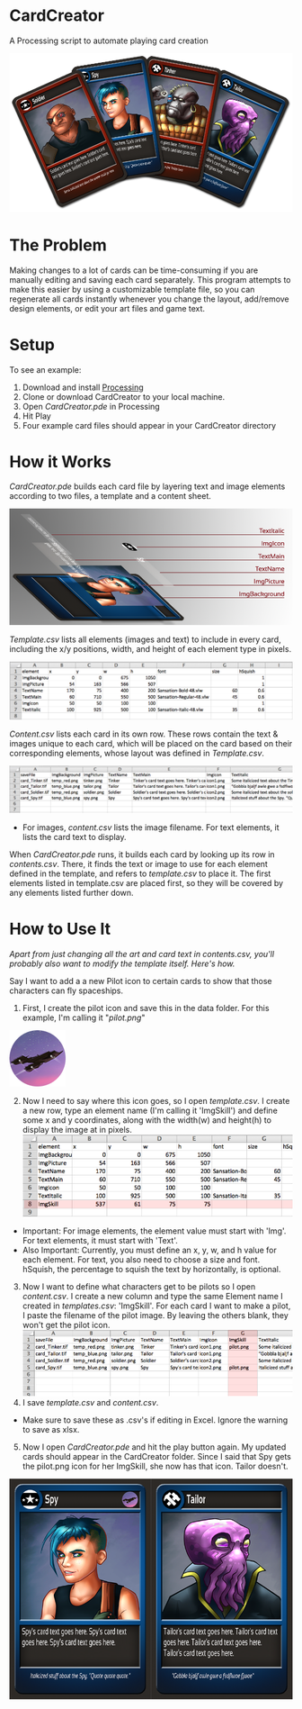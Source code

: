 CardCreator
===========

A Processing script to automate playing card creation

![Alt text](example_media/example.png)

The Problem
===========

Making changes to a lot of cards can be time-consuming if you are manually editing and saving each card separately. This program attempts to make this easier by using a customizable template file, so you can regenerate all cards instantly whenever you change the layout, add/remove design elements, or edit your art files and game text.

Setup
=====

To see an example:

1. Download and install [Processing](http://www.processing.org/)
2. Clone or download CardCreator to your local machine.
3. Open _CardCreator.pde_ in Processing
4. Hit Play
5. Four example card files should appear in your CardCreator directory

How it Works
============

_CardCreator.pde_ builds each card file by layering text and image elements according to two files, a template and a content sheet.

![Alt text](example_media/how_it_works.png)

_Template.csv_ lists all elements (images and text) to include in every card, including the x/y positions, width, and height of each element type in pixels.

![Alt text](example_media/template_example.png "template.csv")

_Content.csv_ lists each card in its own row. These rows contain the text & images unique to each card, which will be placed on the card based on their corresponding elements, whose layout was defined in _Template.csv_. 

![Alt text](example_media/content_example.png "content.csv")

- For images, _content.csv_ lists the image filename. For text elements, it lists the card text to display.

When _CardCreator.pde_ runs, it builds each card by looking up its row in _contents.csv_. There, it finds the text or image to use for each element defined in the template, and refers to _template.csv_ to place it. The first elements listed in template.csv are placed first, so they will be covered by any elements listed further down.

How to Use It
=============

_Apart from just changing all the art and card text in contents.csv, you'll probably also want to modify the template itself. Here's how._

Say I want to add a a new Pilot icon to certain cards to show that those characters can fly spaceships.

1. First, I create the pilot icon and save this in the data folder. For this example, I'm calling it "_pilot.png_"

 ![Alt text](example_media/pilot.png "pilot.png")

2. Now I need to say where this icon goes, so I open _template.csv_. I create a new row, type an element name (I'm calling it 'ImgSkill') and define some x and y coordinates, along with the width(w) and height(h) to display the image at in pixels.
  ![Alt text](example_media/template_add_example.png "template_add_example.png")
  - Important: For image elements, the element value must start with 'Img'. For text elements, it must start with 'Text'.
  - Also Important: Currently, you must define an x, y, w, and h value for each element. For text, you also need to choose a size and font. hSquish, the percentage to squish the text by horizontally, is optional.
3. Now I want to define what characters get to be pilots so I open _content.csv_. I create a new column and type the same Element name I created in _templates.csv_: 'ImgSkill'. For each card I want to make a pilot, I paste the filename of the pilot image. By leaving the others blank, they won't get the pilot icon.
  ![Alt text](example_media/content_add_example.png "content_add_example.png")
4. I save _template.csv_ and _content.csv_.
  - Make sure to save these as .csv's if editing in Excel. Ignore the warning to save as xlsx.
5. Now I open _CardCreator.pde_ and hit the play button again. My updated cards should appear in the CardCreator folder. Since I said that Spy gets the pilot.png icon for her ImgSkill, she now has that icon. Tailor doesn't.

  ![Alt text](example_media/cards_pilot_example.png "cards_pilot_example.png")
